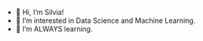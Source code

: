 - 👋 Hi, I’m Silvia!
- 👀 I’m interested in Data Science and Machine Learning.
- 🌱 I’m ALWAYS learning.

<!---
smessuti/smessuti is a ✨ special ✨ repository because its `README.md` (this file) appears on your GitHub profile.
You can click the Preview link to take a look at your changes.
--->
